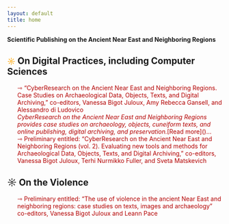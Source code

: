 ```yaml
---
layout: default
title: home
---
```


**Scientific Publishing on the Ancient Near East and Neighboring Regions**

<h2> <span style="color:orange; font-size: 18px">&#9788;</span> On Digital Practices, including Computer Sciences</h2>
<ul style="list-style-type: none;">
<li><span style="color:#b30000; font-size: 14px">&#8702; “CyberResearch on the Ancient Near East and Neighboring Regions. Case Studies on Archaeological Data, Objects, Texts, and Digital Archiving,” co-editors, Vanessa Bigot Juloux, Amy Rebecca Gansell, and Alessandro di Ludovico<br/>
       <i>CyberResearch on the Ancient Near East and Neighboring Regions provides case studies on archaeology, objects, cuneiform texts, and online publishing, digital archiving, and preservation.</i>[Read more]()... </li>

<li><span style="color:#b30000; font-size: 14px">&#8702; Preliminary entitled: “CyberResearch on the Ancient Near East and Neighboring Regions (vol. 2). Evaluating new tools and methods for Archaeological Data, Objects, Texts, and Digital Archiving,” co-editors, Vanessa Bigot Juloux, Terhi Nurmikko Fuller, and Sveta Matskevich</li>
</ul>

<h2> <span style="color:orange  font-size: 18px">&#9788;</span> On the Violence</h2>

<ul style="list-style-type: none;">
 <li><span style="color:#b30000; font-size: 14px">&#8702; Preliminary entitled: “The use of violence in the ancient Near East and neighboring regions: case studies on texts, images and archaeology” co-editors, Vanessa Bigot Juloux and Leann Pace</li>
  </ul>


